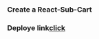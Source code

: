 ### Create a React-Sub-Cart

### Deploye link[click](https://61f3d55cb6b3a8b98116e5eb--frosty-jang-4355d5.netlify.app/)
